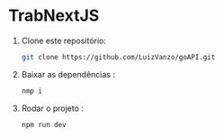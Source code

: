 # TrabNextJS
1. Clone este repositório:
   ```sh
   git clone https://github.com/LuizVanzo/goAPI.git
   ```

2. Baixar as dependências :
   ```sh
   nmp i
   ```
3. Rodar o projeto :
   ```sh
   npm run dev
   ```
